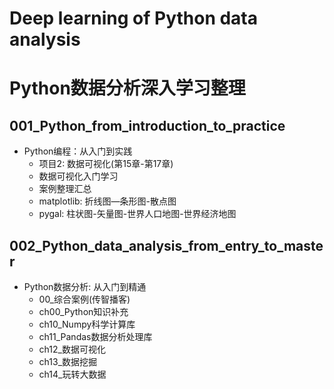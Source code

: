 # Deep learning of Python data analysis 
# Python数据分析深入学习整理


## 001_Python_from_introduction_to_practice
- Python编程：从入门到实践 
    - 项目2: 数据可视化(第15章-第17章)
    - 数据可视化入门学习
    - 案例整理汇总
    - matplotlib: 折线图—条形图-散点图
    - pygal: 柱状图-矢量图-世界人口地图-世界经济地图
  
    
## 002_Python_data_analysis_from_entry_to_master
- Python数据分析: 从入门到精通
    - 00_综合案例(传智播客)
    - ch00_Python知识补充
    - ch10_Numpy科学计算库
    - ch11_Pandas数据分析处理库
    - ch12_数据可视化
    - ch13_数据挖掘
    - ch14_玩转大数据
    
 



